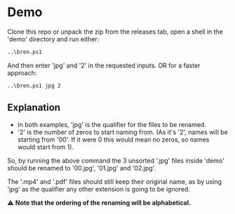 # Demo

Clone this repo or unpack the zip from the releases tab, open a shell in the 'demo' directory and run either:

```bash
..\bren.ps1
```

And then enter 'jpg' and '2' in the requested inputs. OR for a faster approach:

```bash
..\bren.ps1 jpg 2
```
## Explanation
- In both examples, 'jpg' is the qualifier for the files to be renamed.
- '2' is the number of zeros to start naming from. (As it's '2', names will be starting from '00'. If it were 0 this would mean no zeros, so names would start from 1).

So, by running the above command the 3 unsorted '.jpg' files inside 'demo' should be renamed to '00.jpg', '01.jpg' and '02.jpg'.

The '.mp4' and '.pdf' files should still keep their original name, as by using 'jpg' as the qualifier any other extension is going to be ignored.

⚠️ **Note that the ordering of the renaming will be alphabetical.**
